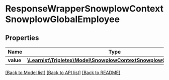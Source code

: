 # ResponseWrapperSnowplowContextSnowplowGlobalEmployee

## Properties
Name | Type | Description | Notes
------------ | ------------- | ------------- | -------------
**value** | [**\Learnist\Tripletex\Model\SnowplowContextSnowplowGlobalEmployee**](SnowplowContextSnowplowGlobalEmployee.md) |  | [optional] 

[[Back to Model list]](../../README.md#documentation-for-models) [[Back to API list]](../../README.md#documentation-for-api-endpoints) [[Back to README]](../../README.md)

